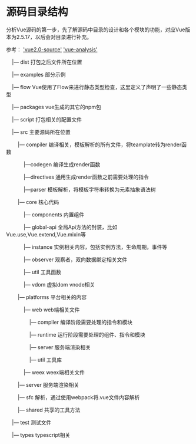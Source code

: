 # 源码目录结构
分析Vue源码的第一步，先了解源码中目录的设计和各个模块的功能，对应Vue版本为2.5.17，以后会对目录进行补充。

参考： ['vue2.0-source'](https://github.com/liutao/vue2.0-source)  ['vue-analysis'](https://github.com/ustbhuangyi/vue-analysis)

    |—  dist 打包之后文件所在位置

    |—  examples 部分示例

    |—  flow Vue使用了Flow来进行静态类型检查，这里定义了声明了一些静态类型

    |—  packages vue生成的其它的npm包
    
    |—  script 打包相关的配置文件

    |—  src 主要源码所在位置

        |— compiler 编译相关，模板解析的所有文件，将teamplate转为render函数

            |—codegen 编译生成render函数

            |—directives 通用生成render函数之前需要处理的指令

            |—parser 模板解析，将模板字符串转换为元素抽象语法树

        |—  core 核心代码

            |— components 内置组件

            |— global-api  全局Api方法的封装，比如Vue.use,Vue.extend,Vue.mixin等

            |— instance 实例相关内容，包括实例方法，生命周期，事件等

            |— observer 观察者，双向数据绑定相关文件

            |— util 工具函数

            |— vdom 虚拟dom vnode相关

        |— platforms 平台相关的内容

            |— web web端相关文件

                |— compiler 编译阶段需要处理的指令和模块

                |— runtime 运行阶段需要处理的组件、指令和模块

                |— server 服务端渲染相关

                |— util 工具库

            |— weex weex端相关文件

        |— server 服务端渲染相关
	
        |— sfc 解析，通过使用webpack将.vue文件内容解析

        |— shared 共享的工具方法

    |—  test 测试文件
    
    |—  types typescript相关
